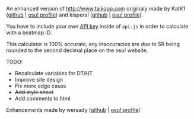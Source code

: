 An enhanced version of http://www.taikopp.com originaly made by KatK1 ([github](https://github.com/KatK1) | [osu! profile](https://osu.ppy.sh/users/21203707)) and kisperal ([github](https://github.com/thenerdie) | [osu! profile](https://osu.ppy.sh/users/13581430)).

You have to include your own [API key](https://osu.ppy.sh/p/api) inside of `api.js` in order to calculate with a beatmap ID.

This calculator is 100% accurate, any inaccuracies are due to SR being rounded to the second decimal place on the osu! website.

TODO:
- Recalculate variables for DT/HT
- Improve site design
- Fix more edge cases
- ~~Add style sheet~~
- Add comments to html

Enhancements made by wersady ([github](https://github.com/wersady) | [osu! profile](https://osu.ppy.sh/users/25085447))
